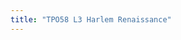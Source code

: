 ```yaml
---
title: "TPO58 L3 Harlem Renaissance"
---
```


<div class="markmap-container">
  <div class="markmap">
    <script type="text/template">

     # TPO58 L3
     本讲座关注哈莱姆文艺复兴及其在美国文化和历史中的重要意义，还介绍了该时期的主要人物及其作品。此外，还讨论了促成文艺复兴的因素以及当时更广泛的社会背景。

     ## 哈莱姆文艺复兴
     - 非洲裔美国人的文学觉醒
     - 以果断和创造力为特点

     ### 主要人物
     - Langston Hughes
     - 捕捉非洲裔美国人的民间传统
     - 在诗歌中融入了布鲁斯、爵士、灵歌和非洲裔美国人的音乐形式
     - 第一个撰写福音剧的人

     - Zora Neale Hurston
     - 庆祝非洲裔美国人的民间传统
     - 1937年出版了《他们的眼睛在看上帝》
     - 在她的作品中融入了方言、民间传说和人类学

     ### 地理范围
     - 不仅限于纽约市的哈莱姆区
     - 也发生在其他城市地区（华盛顿特区、芝加哥、克利夫兰）
     - 更通用的术语：新黑人文艺复兴

     ### 历史争论
     - 一些历史学家认为哈莱姆文艺复兴始于20世纪初的运动
     - W.E.B. DuBois 1903年出版《黑人的灵魂》
     - DuBois的“双重意识”概念
     - 1906年的尼亚加拉运动（导致了民权组织的成立）

     ### 大迁徙
     - 超过100万非洲裔美国人从南部农村地区迁移到北部城市地区
     - 原因：寻求经济机会，逃离南部的种族不平等

     ### 歧视
     - 南北方都存在歧视现象
     - 一战黑人退伍军人在战后遭受歧视
     - 对抗和果断性有助于哈莱姆文艺复兴的氛围形成
  
    </script>
  </div>
</div>

<img width="1471" alt="Screen Shot 2023-03-27 at 2 48 37 PM-min" src="https://user-images.githubusercontent.com/105401427/227863014-d13de8c8-4a88-4de3-b98b-4f1e7ce60444.png">

#### Students' work:

     - Yuna
     
![IMG_2063](https://user-images.githubusercontent.com/105401427/228139054-41b9150c-3ac1-4356-915e-5f025e3207b0.PNG)     

     - Taylor
     
![IMG_2054-min](https://user-images.githubusercontent.com/105401427/227906745-27755f0f-8a15-46de-85b4-b9712e59051b.JPG)
  
     - Zoe
     
![IMG_2055-min](https://user-images.githubusercontent.com/105401427/227906864-d945d132-3062-4700-a28c-103c8a98e951.JPG)
     
     - Yancy
     
![IMG_2056-min](https://user-images.githubusercontent.com/105401427/227906886-88f22294-1f5e-4bb5-8e2d-dfc7256c160f.JPG)

     - shelia
     
![IMG_2058-min](https://user-images.githubusercontent.com/105401427/227906901-ab2b5ba9-a7a7-4146-80ed-374cc6201303.JPG)

     - Amy 
     
![IMG_2059-min](https://user-images.githubusercontent.com/105401427/227906930-4cd82d12-ef98-450a-886a-ea09c20fcb64.JPG)
